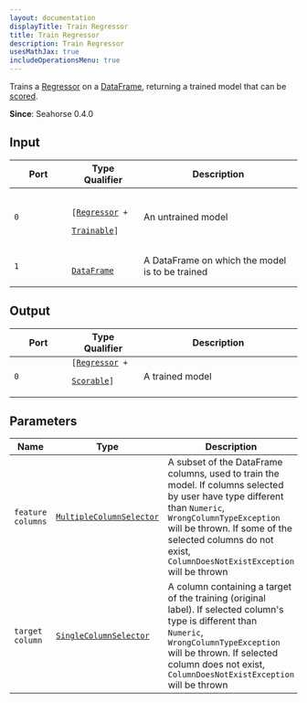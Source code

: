 ```yaml
---
layout: documentation
displayTitle: Train Regressor
title: Train Regressor
description: Train Regressor
usesMathJax: true
includeOperationsMenu: true
---
```


Trains a [Regressor](../traits/regressor.html) on a
[DataFrame](../classes/dataframe.html),
returning a trained model that can be [scored](../operations/score_regressor.html).

**Since**: Seahorse 0.4.0

## Input

<table>
  <thead>
    <tr>
      <th style="width:20%">Port</th>
      <th style="width:25%">Type Qualifier</th>
      <th style="width:55%">Description</th>
    </tr>
  </thead>
  <tbody>
    <tr>
      <td>
        <code>0</code>
      </td>
      <td>
        <code>
          [<a href="../traits/regressor.html">Regressor</a> +
          <a href="../traits/trainable.html">Trainable</a>]
        </code>
      </td>
      <td>An untrained model</td>
    </tr>
    <tr>
      <td>
        <code>1</code>
      </td>
      <td>
        <code>
          <a href="../classes/dataframe.html">DataFrame</a>
        </code>
      </td>
      <td>A DataFrame on which the model is to be trained</td>
    </tr>
  </tbody>
</table>

## Output

<table>
  <thead>
    <tr>
      <th style="width:20%">Port</th>
      <th style="width:25%">Type Qualifier</th>
      <th style="width:55%">Description</th>
    </tr>
  </thead>
  <tbody>
    <tr>
      <td>
        <code>0</code>
      </td>
      <td>
        <code>[<a href="../traits/classifier.html">Regressor</a> +
          <a href="../traits/scorable.html">Scorable</a>]
        </code>
      </td>
      <td>A trained model</td>
    </tr>
  </tbody>
</table>

## Parameters

<table class="table">
  <thead>
    <tr>
      <th style="width:20%">Name</th>
      <th style="width:25%">Type</th>
      <th style="width:55%">Description</th>
    </tr>
  </thead>
  <tbody>
    <tr>
      <td><code>feature columns</code></td>
      <td><code><a href="../parameters.html#multiple_column_selector">MultipleColumnSelector</a></code></td>
      <td>A subset of the DataFrame columns, used to train the model.
        If columns selected by user have type different than <code>Numeric</code>,
        <code>WrongColumnTypeException</code> will be thrown.
        If some of the selected columns do not exist,
        <code>ColumnDoesNotExistException</code> will be thrown
      </td>
    </tr>
    <tr>
      <td><code>target column</code></td>
      <td><code><a href="../parameters.html#single_column_selector">SingleColumnSelector</a></code></td>
      <td>A column containing a target of the training (original label).
        If selected column's type is different than <code>Numeric</code>,
        <code>WrongColumnTypeException</code> will be thrown.
        If selected column does not exist, <code>ColumnDoesNotExistException</code> will be thrown
      </td>
    </tr>
  </tbody>
</table>
